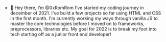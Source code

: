 - 👋 Hey there, I’m @0xRomRom
I've started my coding journey in december of 2021.
I've build a few projects so far using HTML and CSS in the first month.
I'm currently working my ways through vanilla JS to master the core technologies before I moved on to frameworks, preprocessors, libraries etc.
My goal for 2022 is to break my foot into tech starting off as a junior front end developer!

<!---
0xRomRom/0xRomRom is a ✨ special ✨ repository because its `README.md` (this file) appears on your GitHub profile.
You can click the Preview link to take a look at your changes.
--->
